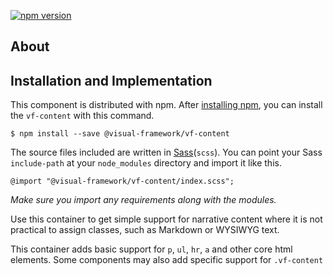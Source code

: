 [![npm version](https://badge.fury.io/js/%40visual-framework%2Fvf-content.svg)](https://badge.fury.io/js/%40visual-framework%2Fvf-content)

## About

## Installation and Implementation

This component is distributed with npm. After [installing npm](https://www.npmjs.com/get-npm), you can install the `vf-content` with this command.

```
$ npm install --save @visual-framework/vf-content
```

The source files included are written in [Sass](http://sass-lang.com)(`scss`). You can point your Sass `include-path` at your `node_modules` directory and import it like this.

```
@import "@visual-framework/vf-content/index.scss";
```

_Make sure you import any requirements along with the modules._


Use this container to get simple support for narrative content where it is not
practical to assign classes, such as Markdown or WYSIWYG text.

This container adds basic support for `p`, `ul`, `hr`, `a` and other core
html elements. Some components may also add specific support for `.vf-content`
